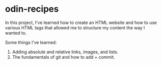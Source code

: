 # odin-recipes

In this project, I've learned how to create an HTML website and how to use various HTML tags that allowed me to structure my content the way I wanted to. 


Some things I've learned:

1. Adding absolute and relative links, images, and lists.
2. The fundamentals of git and how to add + commit.
